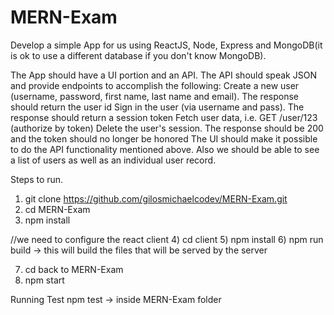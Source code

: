 # MERN-Exam

Develop a simple App for us using ReactJS, Node, Express and MongoDB(it is ok to use a different database if you don't know MongoDB).

The App should have a UI portion and an API.  The API should speak JSON and provide endpoints to accomplish the following:
Create a new user (username, password, first name, last name and email). The response should return the user id
Sign in the user (via username and pass). The response should return a session token
Fetch user data, i.e. GET /user/123 (authorize by token)
Delete the user's session. The response should be 200 and the token should no longer be honored
The UI should make it possible to do the API functionality mentioned above. Also we should be able to see a list of users as well as an individual user record. 

Steps to run.

1) git clone https://github.com/gilosmichaelcodev/MERN-Exam.git
2) cd MERN-Exam
3) npm install

//we need to configure the react client
4) cd client
5) npm install
6) npm run build -> this will build the files that will be served by the server

7) cd back to MERN-Exam
8) npm start


Running Test
npm test -> inside MERN-Exam folder